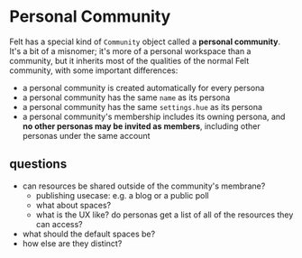 # Personal Community

Felt has a special kind of `Community` object called a **personal community**.
It's a bit of a misnomer; it's more of a personal workspace than a community,
but it inherits most of the qualities of the normal Felt community,
with some important differences:

- a personal community is created automatically for every persona
- a personal community has the same `name` as its persona
- a personal community has the same `settings.hue` as its persona
- a personal community's membership includes its owning persona,
  and **no other personas may be invited as members**,
  including other personas under the same account

## questions

- can resources be shared outside of the community's membrane?
  - publishing usecase: e.g. a blog or a public poll
  - what about spaces?
  - what is the UX like? do personas get a list of all of the resources they can access?
- what should the default spaces be?
- how else are they distinct?
